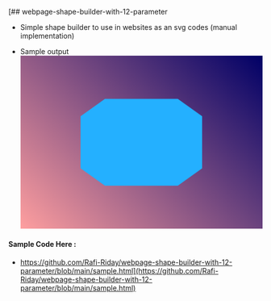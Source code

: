 [## webpage-shape-builder-with-12-parameter
* Simple shape builder to use in websites as an svg codes (manual implementation)

* Sample output
![sample.png](/img/sample.png)
#### Sample Code Here :
* [https://github.com/Rafi-Riday/webpage-shape-builder-with-12-parameter/blob/main/sample.html](https://github.com/Rafi-Riday/webpage-shape-builder-with-12-parameter/blob/main/sample.html)
](https://github.com/Rafi-Riday/webpage-shape-builder-with-12-parameter/blob/main/sample.html)
